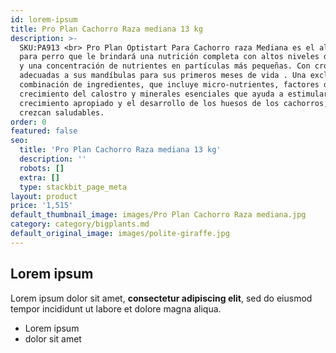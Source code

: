 ```yaml
---
id: lorem-ipsum
title: Pro Plan Cachorro Raza mediana 13 kg
description: >-
  SKU:PA913 <br> Pro Plan Optistart Para Cachorro raza Mediana es el alimento
  para perro que le brindará una nutrición completa con altos niveles de energía
  y una concentración de nutrientes en partículas más pequeñas. Con croquetas
  adecuadas a sus mandíbulas para sus primeros meses de vida . Una exclusiva
  combinación de ingredientes, que incluye micro-nutrientes, factores de
  crecimiento del calostro y minerales esenciales que ayuda a estimular el
  crecimiento apropiado y el desarrollo de los huesos de los cachorros, para que
  crezcan saludables.
order: 0
featured: false
seo:
  title: 'Pro Plan Cachorro Raza mediana 13 kg'
  description: ''
  robots: []
  extra: []
  type: stackbit_page_meta
layout: product
price: '1,515'
default_thumbnail_image: images/Pro Plan Cachorro Raza mediana.jpg
category: category/bigplants.md
default_original_image: images/polite-giraffe.jpg
---
```

## Lorem ipsum

Lorem ipsum dolor sit amet, **consectetur adipiscing elit**, sed do eiusmod tempor incididunt ut labore et dolore magna aliqua.

- Lorem ipsum
- dolor sit amet